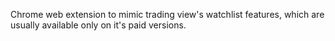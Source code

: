 Chrome web extension to mimic trading view's watchlist features, which are usually available only on it's paid versions.
